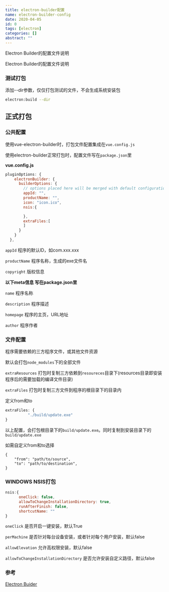 ```yaml
---
title: electron-builder配置
name: electron-builder-config
date: 2020-04-05
id: 0
tags: [electron]
categories: []
abstract: ""
---
```



Electron Builder的配置文件说明


<!--more-->


Electron Builder的配置文件说明

<!--more-->

### 测试打包

添加--dir参数，仅仅打包测试的文件，不会生成系统安装包

```bash
electron:build --dir
```

## 正式打包

### 公共配置

使用vue-electron-builder时，打包文件配置集成在`vue.config.js`

使用electron-builder正常打包时，配置文件写在`package.json`里

**vue.config.js**

```javascript
pluginOptions: {
    electronBuilder: {
      builderOptions: {
        // options placed here will be merged with default configuration and passed to electron-builder
        appId: "",
        productName: "",
        icon: "icon.ico",
        nsis:{

        },
        extraFiles:[
        ]
      }
    }
  },
```

`appId` 程序的默认ID，如com.xxx.xxx

`productName` 程序名称，生成的exe文件名

`copyright` 版权信息

**以下meta信息 写在package.json里**

`name` 程序名称

`description` 程序描述

`homepage` 程序的主页，URL地址

`author` 程序作者



### 文件配置

程序需要依赖的三方程序文件，或其他文件资源

默认会打包`node_modules`下的全部文件

 `extraResources` 打包时复制三方依赖到`resoureces`目录下(resources目录即安装程序后的需要加载的编译文件目录)

`extraFiles` 打包时复制三方文件到程序的根目录下的目录内

定义from和to

```javascript
extraFiles: {
          "./build/update.exe"
}
```

以上配置，会打包根目录下的`build/update.exe`。同时复制到安装目录下的`build/update.exe`

如需自定义from和to选择

```javascripts
{
    "from": "path/to/source",
    "to": "path/to/destination",
}
```

### WINDOWS NSIS打包

```javascript
nsis:{
      oneClick: false,
      allowToChangeInstallationDirectory: true,
      runAfterFinish: false,
      shortcutName: ""
}
```

`oneClick` 是否开启一键安装，默认True

`perMachine` 是否针对每台设备安装，或者针对每个用户安装，默认false

`allowElevation` 允许高权限安装，默认false

`allowToChangeInstallationDirectory` 是否允许安装自定义路径，默认false

### 参考

[Electron Buider](https://www.electron.build/configuration/configuration)